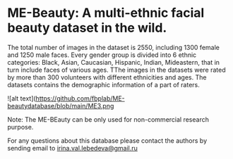 # ME-Beauty: A multi-ethnic facial beauty dataset in the wild.

The total number of images in the dataset is 2550, including  1300 female and 1250 male faces. 
Every gender group is divided into 6 ethnic categories: Black, Asian, Caucasian, Hispanic, Indian, 
Mideastern, that in turn include faces of various ages. TThe images in the datasets were rated by more than 300 volunteers with different ethnicities and ages. 
The datasets contains  the demographic information of a part of raters.

![alt text](https://github.com/fbplab/ME-beautydatabase/blob/main/ME3.png

Note: The ME-BEauty can be only used for non-commercial research purpose.

For any questions about this database please contact the authors by sending email to irina.val.lebedeva@gmail.ru
